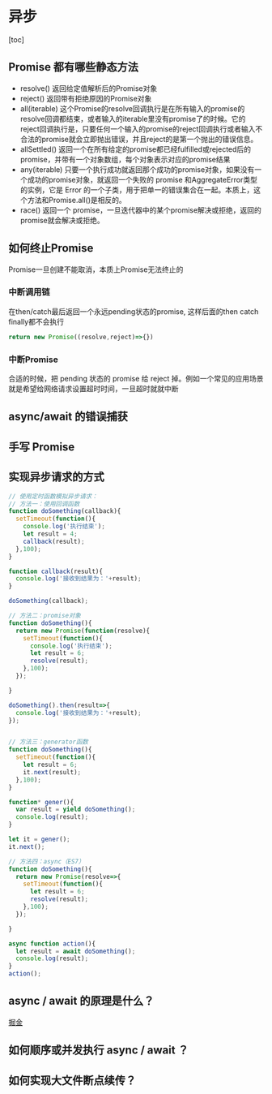 # 异步

[toc]

## Promise 都有哪些静态方法

- resolve() 返回给定值解析后的Promise对象
- reject() 返回带有拒绝原因的Promise对象
- all(iterable) 这个Promise的resolve回调执行是在所有输入的promise的resolve回调都结束，或者输入的iterable里没有promise了的时候。它的reject回调执行是，只要任何一个输入的promise的reject回调执行或者输入不合法的promise就会立即抛出错误，并且reject的是第一个抛出的错误信息。
- allSettled() 返回一个在所有给定的promise都已经fulfilled或rejected后的promise，并带有一个对象数组，每个对象表示对应的promise结果
- any(iterable) 只要一个执行成功就返回那个成功的promise对象，如果没有一个成功的promise对象，就返回一个失败的 promise 和AggregateError类型的实例，它是 Error 的一个子类，用于把单一的错误集合在一起。本质上，这个方法和Promise.all()是相反的。
- race() 返回一个 promise，一旦迭代器中的某个promise解决或拒绝，返回的 promise就会解决或拒绝。

## 如何终止Promise

Promise一旦创建不能取消，本质上Promise无法终止的

### 中断调用链

在then/catch最后返回一个永远pending状态的promise, 这样后面的then catch finally都不会执行

```js
return new Promise((resolve,reject)=>{})
```

### 中断Promise

合适的时候，把 pending 状态的 promise 给 reject 掉。例如一个常见的应用场景就是希望给网络请求设置超时时间，一旦超时就就中断

## async/await 的错误捕获

## 手写 Promise

## 实现异步请求的方式

```js
// 使用定时函数模拟异步请求：
// 方法一：使用回调函数
function doSomething(callback){
  setTimeout(function(){
    console.log('执行结束');
    let result = 4;
    callback(result);
  },100);
}

function callback(result){
  console.log('接收到结果为：'+result);
}

doSomething(callback);

// 方法二：promise对象
function doSomething(){
  return new Promise(function(resolve){
    setTimeout(function(){
      console.log('执行结束');
      let result = 6;
      resolve(result);
    },100);
  });

}

doSomething().then(result=>{
  console.log('接收到结果为：'+result);
});


// 方法三：generator函数
function doSomething(){
  setTimeout(function(){
    let result = 6;
    it.next(result);
  },100);
}

function* gener(){
  var result = yield doSomething();
  console.log(result);
}

let it = gener();
it.next();

// 方法四：async（ES7）
function doSomething(){
  return new Promise(resolve=>{
    setTimeout(function(){
      let result = 6;
      resolve(result);
    },100);
  });

}

async function action(){
  let result = await doSomething();
  console.log(result);
}
action();
```

## async / await 的原理是什么？

[掘金](https://juejin.cn/post/6844903988584775693)

## 如何顺序或并发执行 async / await ？

## 如何实现大文件断点续传？
